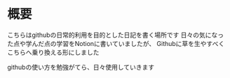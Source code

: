 # 概要
こちらはgithubの日常的利用を目的とした日記を書く場所です
日々の気になった点や学んだ点の学習をNotionに書いていましたが、
Githubに草を生やすべくこちらへ乗り換える形にしました

githubの使い方を勉強がてら、日々使用していきます
